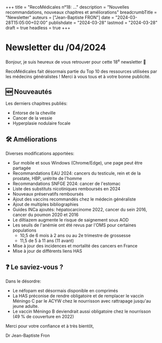 +++
title = "RecoMédicales n°18:  ..."
description = "Nouvelles recommandations, nouveaux chapitres et améliorations"
breadcrumbTitle = "Newsletter"
auteurs = ["Jean-Baptiste FRON"]
date = "2024-03-28T15:05:00+02:00"
publishdate = "2024-03-28"
lastmod = "2024-03-28"
draft = true
headless = true
+++

# Newsletter du /04/2024

Bonjour, je suis heureux de vous retrouver pour cette 18<sup>e</sup> newsletter 📰

RecoMédicales fait désormais partie du Top 10 des ressources utilisées par les médecins généralistes ! Merci à vous tous et à votre bonne publicité.

## 🆕 Nouveautés

Les derniers chapitres publiés:

- Entorse de la cheville
- Cancer de la vessie
- Hyperplasie nodulaire focale

## 🛠️ Améliorations

Diverses modifications apportées:

- Sur mobile et sous Windows (Chrome/Edge), une page peut être partagée
- Recommandations EAU 2024: cancers du testicule, rein et de la prostate, HBP, urétrite de l'homme
- Recommandations SNFGE 2024: cancer de l'estomac
- Liste des substituts nicotiniques remboursés en 2024
- Nouveaux préservatifs remboursés
- Ajout des vaccins recommandés chez le médecin généraliste
- Ajout de multiples bibliographies
- Guides INCa ajoutés: hépatocarcinome 2022, cancer du sein 2016, cancer du poumon 2020 et 2016
- Le diltiazem augmente le risque de saignement sous AOD
- Les seuils de l'anémie ont été revus par l'OMS pour certaines populations
  - 10,5 de 6 mois à 2 ans ou au 2e trimestre de grossesse
  - 11,5 de 5 à 11 ans (11 avant)
- Mise à jour des incidences et mortalité des cancers en France
- Mise à jour de différents liens HAS

## ❓ Le saviez-vous ?

Dans le désordre:

- Le néfopam est désormais disponible en comprimés
- La HAS préconise de rendre obligatoire et de remplacer le vaccin Méningo C par le ACYW chez le nourrisson avec rattrapage jusqu'au jeune adulte.
- Le vaccin Méningo B deviendrait aussi obligatoire chez le nourrisson (49 % de couverture en 2022)

Merci pour votre confiance et à très bientôt,

Dr Jean-Baptiste Fron
